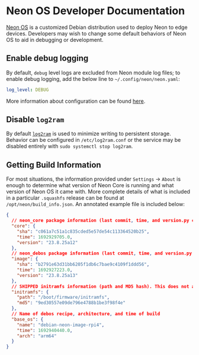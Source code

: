 # Neon OS Developer Documentation
[Neon OS](https://neongeckocom.github.io/neon-docs/neon_os/) is a customized
Debian distribution used to deploy Neon to edge devices. Developers may wish to
change some default behaviors of Neon OS to aid in debugging or development.

## Enable debug logging
By default, `debug` level logs are excluded from Neon module log files; to enable
debug logging, add the below line to `~/.config/neon/neon.yaml`:
```yaml
log_level: DEBUG
```
More information about configuration can be found [here](https://neongeckocom.github.io/neon-docs/quick_reference/configuration/).

## Disable `log2ram`
By default [`log2ram`](https://github.com/azlux/log2ram) is used to minimize writing to persistent storage.
Behavior can be configured in `/etc/log2ram.conf` or the service may be disabled entirely with
`sudo systemctl stop log2ram`.

## Getting Build Information
For most situations, the information provided under `Settings` -> `About` is
enough to determine what version of Neon Core is running and what version of
Neon OS it came with. More complete details of what is included in a particular
`.squashfs` release can be found at `/opt/neon/build_info.json`. An annotated 
example file is included below:

```json
{
  // neon_core package information (last commit, time, and version.py contents)
  "core": {
    "sha": "c061a7c51a1c835cded5e57de54c113364520b25",
    "time": 1692929705.0,
    "version": "23.8.25a12"
  },
  // neon_debos package information (last commit, time, and version.py contents)
  "image": {
    "sha": "b2791e63d31bb6205f1db6c7bae9c4109f1ddd56",
    "time": 1692927223.0,
    "version": "23.8.25a13"
  },
  // SHIPPED initramfs information (path and MD5 hash). This does not account for updated hashes
  "initramfs": {
    "path": "/boot/firmware/initramfs",
    "md5": "9ed30557e09de796e4788b1be3f98f4e"
  },
  // Name of debos recipe, architecture, and time of build
  "base_os": {
    "name": "debian-neon-image-rpi4",
    "time": 1692940440.0,
    "arch": "arm64"
  }
}
```

